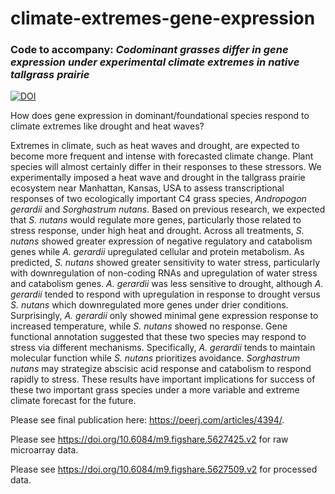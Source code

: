 # climate-extremes-gene-expression

### Code to accompany: *Codominant grasses differ in gene expression under experimental climate extremes in native tallgrass prairie*

[![DOI](https://zenodo.org/badge/doi/10.7717/peerj.4394.svg)](https://doi.org/10.7717/peerj.4394)

How does gene expression in dominant/foundational species respond to climate extremes like drought and heat waves?

Extremes in climate, such as heat waves and drought, are expected to become more frequent and intense with forecasted climate change. Plant species will almost certainly differ in their responses to these stressors. We experimentally imposed a heat wave and drought in the tallgrass prairie ecosystem near Manhattan, Kansas, USA to assess transcriptional responses of two ecologically important C4 grass species, *Andropogon gerardii* and *Sorghastrum nutans*. Based on previous research, we expected that *S. nutans* would regulate more genes, particularly those related to stress response, under high heat and drought. Across all treatments, *S. nutans* showed greater expression of negative regulatory and catabolism genes while *A. gerardii* upregulated cellular and protein metabolism. As predicted, *S. nutans* showed greater sensitivity to water stress, particularly with downregulation of non-coding RNAs and upregulation of water stress and catabolism genes. *A. gerardii* was less sensitive to drought, although *A. gerardii* tended to respond with upregulation in response to drought versus *S. nutans* which downregulated more genes under drier conditions. Surprisingly, *A. gerardii* only showed minimal gene expression response to increased temperature, while *S. nutans* showed no response. Gene functional annotation suggested that these two species may respond to stress via different mechanisms. Specifically, *A. gerardii* tends to maintain molecular function while *S. nutans* prioritizes avoidance. *Sorghastrum nutans* may strategize abscisic acid response and catabolism to respond rapidly to stress. These results have important implications for success of these two important grass species under a more variable and extreme climate forecast for the future.

Please see final publication here: https://peerj.com/articles/4394/.

Please see https://doi.org/10.6084/m9.figshare.5627425.v2 for raw microarray data.

Please see https://doi.org/10.6084/m9.figshare.5627509.v2 for processed data.
